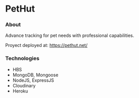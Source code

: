 # PetHut

### About
Advance tracking for pet needs with professional capabilities.

Proyect deployed at: https://pethut.net/


### Technologies
- HBS
- MongoDB, Mongoose
- NodeJS, ExpressJS
- Cloudinary
- Heroku 
